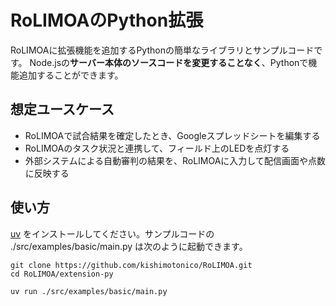# RoLIMOAのPython拡張

RoLIMOAに拡張機能を追加するPythonの簡単なライブラリとサンプルコードです。
Node.jsの**サーバー本体のソースコードを変更することなく**、Pythonで機能追加することができます。

## 想定ユースケース

- RoLIMOAで試合結果を確定したとき、Googleスプレッドシートを編集する
- RoLIMOAのタスク状況と連携して、フィールド上のLEDを点灯する
- 外部システムによる自動審判の結果を、RoLIMOAに入力して配信画面や点数に反映する

## 使い方

[uv](https://docs.astral.sh/uv/guides/install-python/) をインストールしてください。サンプルコードの ./src/examples/basic/main.py は次のように起動できます。

```
git clone https://github.com/kishimotonico/RoLIMOA.git
cd RoLIMOA/extension-py

uv run ./src/examples/basic/main.py
```

